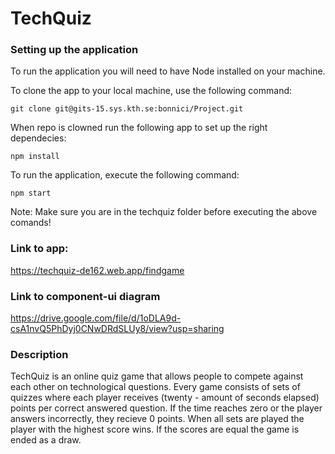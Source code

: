 # TechQuiz

### Setting up the application
To run the application you will need to have Node installed on your machine.

To clone the app to your local machine, use the following command:
```
git clone git@gits-15.sys.kth.se:bonnici/Project.git
```

When repo is clowned run the following app to set up the right dependecies:
```
npm install
```

To run the application, execute the following command:
```
npm start
```

Note: Make sure you are in the techquiz folder before executing the above comands!

### Link to app: 
https://techquiz-de162.web.app/findgame


### Link to component-ui diagram
https://drive.google.com/file/d/1oDLA9d-csA1nvQ5PhDyj0CNwDRdSLUy8/view?usp=sharing


### Description

TechQuiz is an online quiz game that allows people to compete against each other on
technological questions. Every game consists of sets of quizzes where each player receives (twenty - amount of seconds elapsed)
points per correct answered question. If the time reaches zero or the player answers incorrectly, they recieve 0 points. When all sets are played the player with the highest score
wins. If the scores are equal the game is ended as a draw.
